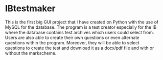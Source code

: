 # IBtestmaker
This is the first big GUI project that I have created on Python with the use of MySQL for the database. 
The program is a test creator especially for the IB where the database contains test archives which users could select from.
Users are also able to create their own questions or even alternate questions within the program. Moreover, they will be able to select questions to create the test and download it as a docx/pdf file and with or without the markscheme. 
